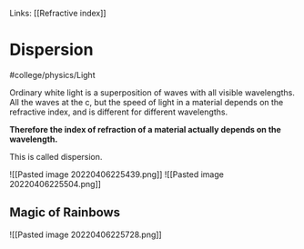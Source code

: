 Links: [[Refractive index]]
# Dispersion
#college/physics/Light  

Ordinary white light is a superposition of waves with all visible wavelengths. All the waves at the c, but the speed of light in a material depends on the refractive index, and is different for different wavelengths.

**Therefore the index of refraction of a material actually depends on the wavelength.**

This is called dispersion.

![[Pasted image 20220406225439.png]]
![[Pasted image 20220406225504.png]]

## Magic of Rainbows
![[Pasted image 20220406225728.png]]